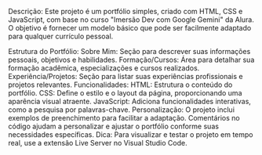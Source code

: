 Descrição: Este projeto é um portfólio simples, criado com HTML, CSS e JavaScript, com base no curso "Imersão Dev com Google Gemini" da Alura. O objetivo é fornecer um modelo básico que pode ser facilmente adaptado para qualquer currículo pessoal.

Estrutura do Portfólio:
Sobre Mim: Seção para descrever suas informações pessoais, objetivos e habilidades.
Formação/Cursos: Área para detalhar sua formação acadêmica, especializações e cursos realizados.
Experiência/Projetos: Seção para listar suas experiências profissionais e projetos relevantes.
Funcionalidades:
HTML: Estrutura o conteúdo do portfólio.
CSS: Define o estilo e o layout da página, proporcionando uma aparência visual atraente.
JavaScript: Adiciona funcionalidades interativas, como a pesquisa por palavras-chave.
Personalização:
O projeto inclui exemplos de preenchimento para facilitar a adaptação.
Comentários no código ajudam a personalizar e ajustar o portfólio conforme suas necessidades específicas.
Dica: Para visualizar e testar o projeto em tempo real, use a extensão Live Server no Visual Studio Code.
